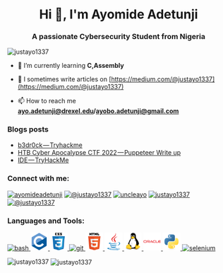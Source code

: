 <h1 align="center">Hi 👋, I'm Ayomide Adetunji</h1>
<h3 align="center">A passionate Cybersecurity Student from Nigeria</h3>

<p align="left"> <img src="https://komarev.com/ghpvc/?username=justayo1337&label=Profile%20views&color=0e75b6&style=flat" alt="justayo1337" /> </p>

- 🌱 I’m currently learning **C,Assembly**

- 📝 I sometimes write articles on [https://medium.com/@justayo1337](https://medium.com/@justayo1337)

- 📫 How to reach me **ayo.adetunji@drexel.edu/ayobo.adetunji@gmail.com**

### Blogs posts
<!-- BLOG-POST-LIST:START -->
- [b3dr0ck — Tryhackme](https://medium.com/@justayo1337/b3dr0ck-tryhackme-da03b5e12372?source=rss-759c6d37f7bc------2)
- [HTB Cyber Apocalypse CTF 2022 — Puppeteer Write up](https://systemweakness.com/htb-cyber-apocalypse-ctf-2022-puppeteer-write-up-5c3e5db15940?source=rss-759c6d37f7bc------2)
- [IDE — TryHackMe](https://medium.com/@justayo1337/ide-tryhackme-5f234a6d1fbc?source=rss-759c6d37f7bc------2)
<!-- BLOG-POST-LIST:END -->

<h3 align="left">Connect with me:</h3>
<p align="left">
<a href="https://linkedin.com/in/ayomideadetunji" target="blank"><img align="center" src="https://raw.githubusercontent.com/rahuldkjain/github-profile-readme-generator/master/src/images/icons/Social/linked-in-alt.svg" alt="ayomideadetunji" height="30" width="40" /></a>
<a href="https://medium.com/@justayo1337" target="blank"><img align="center" src="https://raw.githubusercontent.com/rahuldkjain/github-profile-readme-generator/master/src/images/icons/Social/medium.svg" alt="@justayo1337" height="30" width="40" /></a>
<a href="https://www.codechef.com/users/uncleayo" target="blank"><img align="center" src="https://cdn.jsdelivr.net/npm/simple-icons@3.1.0/icons/codechef.svg" alt="uncleayo" height="30" width="40" /></a>
<a href="https://www.leetcode.com/justayo1337" target="blank"><img align="center" src="https://raw.githubusercontent.com/rahuldkjain/github-profile-readme-generator/master/src/images/icons/Social/leet-code.svg" alt="justayo1337" height="30" width="40" /></a>
<a href="https://www.hackerearth.com/@justayo1337" target="blank"><img align="center" src="https://raw.githubusercontent.com/rahuldkjain/github-profile-readme-generator/master/src/images/icons/Social/hackerearth.svg" alt="@justayo1337" height="30" width="40" /></a>
</p>

<h3 align="left">Languages and Tools:</h3>
<p align="left"> <a href="https://www.gnu.org/software/bash/" target="_blank" rel="noreferrer"> <img src="https://www.vectorlogo.zone/logos/gnu_bash/gnu_bash-icon.svg" alt="bash" width="40" height="40"/> </a> <a href="https://www.cprogramming.com/" target="_blank" rel="noreferrer"> <img src="https://raw.githubusercontent.com/devicons/devicon/master/icons/c/c-original.svg" alt="c" width="40" height="40"/> </a> <a href="https://www.w3schools.com/css/" target="_blank" rel="noreferrer"> <img src="https://raw.githubusercontent.com/devicons/devicon/master/icons/css3/css3-original-wordmark.svg" alt="css3" width="40" height="40"/> </a> <a href="https://git-scm.com/" target="_blank" rel="noreferrer"> <img src="https://www.vectorlogo.zone/logos/git-scm/git-scm-icon.svg" alt="git" width="40" height="40"/> </a> <a href="https://www.w3.org/html/" target="_blank" rel="noreferrer"> <img src="https://raw.githubusercontent.com/devicons/devicon/master/icons/html5/html5-original-wordmark.svg" alt="html5" width="40" height="40"/> </a> <a href="https://www.java.com" target="_blank" rel="noreferrer"> <img src="https://raw.githubusercontent.com/devicons/devicon/master/icons/java/java-original.svg" alt="java" width="40" height="40"/> </a> <a href="https://www.linux.org/" target="_blank" rel="noreferrer"> <img src="https://raw.githubusercontent.com/devicons/devicon/master/icons/linux/linux-original.svg" alt="linux" width="40" height="40"/> </a> <a href="https://www.oracle.com/" target="_blank" rel="noreferrer"> <img src="https://raw.githubusercontent.com/devicons/devicon/master/icons/oracle/oracle-original.svg" alt="oracle" width="40" height="40"/> </a> <a href="https://www.python.org" target="_blank" rel="noreferrer"> <img src="https://raw.githubusercontent.com/devicons/devicon/master/icons/python/python-original.svg" alt="python" width="40" height="40"/> </a> <a href="https://www.selenium.dev" target="_blank" rel="noreferrer"> <img src="https://raw.githubusercontent.com/detain/svg-logos/780f25886640cef088af994181646db2f6b1a3f8/svg/selenium-logo.svg" alt="selenium" width="40" height="40"/> </a> </p>

<p><img align="left" src="https://github-readme-stats.vercel.app/api/top-langs?username=justayo1337&show_icons=true&locale=en&layout=compact" alt="justayo1337" /></p>

<p>&nbsp;<img align="center" src="https://github-readme-stats.vercel.app/api?username=justayo1337&show_icons=true&locale=en" alt="justayo1337" /></p>
